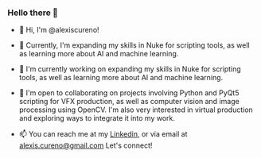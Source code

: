 ### Hello there 👋 

* 👋 Hi, I'm @alexiscureno!

* 👀  Currently, I'm expanding my skills in Nuke for scripting tools, as well as learning more about AI and machine learning.

* 🌱 I'm currently working on expanding my skills in Nuke for scripting tools, as well as learning more about AI and machine learning.

* 💞️ I'm open to collaborating on projects involving Python and PyQt5 scripting for VFX production, as well as computer vision and image processing using OpenCV. I'm also very interested in virtual production and exploring ways to integrate it into my work.

* 📫 You can reach me at my [Linkedin](https://www.linkedin.com/in/alexis-cureno-77600/), or via email at alexis.cureno@gmail.com Let's connect!
